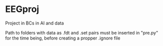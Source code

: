 # EEGproj
Project in BCs in AI and data

Path to folders with data as .fdt and .set pairs must be inserted in "pre.py" for the time being, before creating a propper .ignore file
